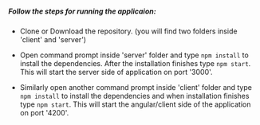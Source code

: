 ##### Follow the steps for running the applicaion:

- Clone or Download the repository. (you will find two folders inside 'client' and 'server')

- Open command prompt inside 'server' folder and type `npm install` to install the dependencies.
  After the installation finishes type `npm start`. This will start the server side of application on
  port '3000'.

- Similarly open another command prompt inside 'client' folder and type `npm install` to install the 
  dependencies and when installation finishes type `npm start`. This will start the angular/client
  side of the application on port '4200'.